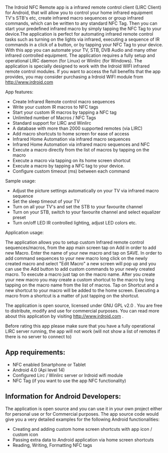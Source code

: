 The Irdroid NFC Remote app is a infrared remote control client (LIRC Client) for Android, that will allow you to control your home infrared equipment TV's STB's etc, create infrared macro sequences or group infrared commands, which can be written to any standard NFC Tag. Then you can start your predefined infrared macro by simply tapping the NFC Tag to your device.The application is perfect for automating infrared remote control tasks such as turning on the lights via infrared, executing a sequence of IR commands in a click of a button, or by tapping your NFC Tag to your device. With this app you can automate your TV, STB, DVB Audio and many other infrared controlled equipment. The application requires a fully setup and operational LIRC daemon (for Linux) or Winlirc (for Windows). The application is specially designed to work with the Irdroid WIFI infrared remote control modules. If you want to access the full benefits that the app provides, you may consider purchasing a Irdroid WIFI module from http://www.irdroid.com

App features:

- Create Infrared Remote control macro sequences
- Write your custom IR macros to NFC tags
- Start your custom IR macros by tapping a NFC tag
- Unlimited number of Macros / NFC Tags
- Standard support for LIRC and Winlirc
- A database with more than 2000 supported remotes (via LIRC)
- Add macro shortcuts to home screen for ease of access
- Infrared Home Automation via infrared macro sequences
- Infrared Home Automation via infrared macro sequences and NFC
- Execute a macro directly from the list of macros by tapping on the macro
- Execute a macro via tapping on its home screen shortcut
- Execute a macro by tapping a NFC tag to your device.
- Configure custom timeout (ms) between each command

Sample usage:

- Adjust the picture settings automatically on your TV via infrared macro sequence
- Set the sleep timeout of your TV
- Turn on all your TV's and set the STB to your favourite channel
- Turn on your STB, switch to your favourite channel and select equalizer preset
- Turn on/off LED IR controlled lighting, adjust LED colors etc.

Application usage:

The application allows you to setup custom Infrared remote control sequences/macros, from the app main screen tap on Add in order to add new Macro. Enter the name of your new macro and tap on SAVE. In order to add command sequences to your new macro long click on the newly created macro and select "Edit Macro" a new screen will pop up and you can use the Add button to add custom commands to your newly created macro. To execute a macro just tap on the macro name. After you create your new macro you may create a custom shortcut to the macro by long tapping on the macro name from the list of macros. Tap on Shortcut and a new shortcut to your macro will be added to the home screen. Executing a macro from a shortcut is a matter of just tapping on the shortcut.

The application is open source, licensed under GNU GPL v2.0 . You are free to distribute, modify and use for commercial purposes. You can read more about this application by visiting http://www.irdroid.com .

Before rating this app please make sure that you have a fully operational LIRC server running, the app will not work (will not show a list of remotes if there is no server to connect to)

App requirements:
-----------------

- NFC enabled Smartphone or Tablet
- Android 4.0 (Api level 14)
- Configured Lirc / Winlirc server or Irdroid wifi module
- NFC Tag (if you want to use the app NFC functionality)

Information for Android Developers:
-----------------------------------
The application is open source and you can use it in your own project either for personal use or for Commercial purposes. The app source code would give you a very detailed examples for the following Android functionalities:

- Creating and adding custom home screen shortcuts with app icon / custom icon
- Passing extra data to Android application via home screen shortcuts
- Reading, Writing, Formatting NFC tags